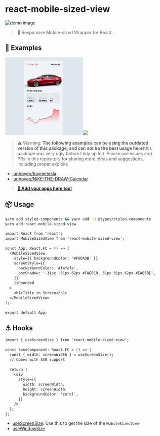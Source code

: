 # react-mobile-sized-view

![demo image](https://github.com/junhoyeo/react-mobile-sized-view/raw/master/docs/demo.gif)

> 🍑 Responsive Mobile-sized Wrapper for React

## 🚀 Examples
<a href="https://github.com/junhoyeo/buymetesla"><img width="50%" src="https://github.com/junhoyeo/react-mobile-sized-view/raw/master/docs/examples/buymetesla.png" /></a><a href="https://github.com/junhoyeo/NIKE-THE-DRAW-Calendar"><img width="50%" src="https://github.com/junhoyeo/react-mobile-sized-view/raw/master/docs/examples/nike-calendar.png"></a>

> ⚠️ Warning: **The following examples can be using the outdated version of this package, and can not be the best usage here**(this package was very ugly before I tidy up lol). Please use issues and PRs in this repository for sharing more ideas and suggestions, including proper exploits

- [junhoyeo/buymetesla](https://github.com/junhoyeo/buymetesla)
- [junhoyeo/NIKE-THE-DRAW-Calendar](https://github.com/junhoyeo/NIKE-THE-DRAW-Calendar)

> **[🚀 Add your apps here too!](https://github.com/junhoyeo/react-mobile-sized-view/issues/new)**

## 📦 Usage

```bash
yarn add styled-components && yarn add -D @types/styled-components
yarn add react-mobile-sized-view
```

```tsx
import React from 'react';
import MobileSizedView from 'react-mobile-sized-view';

const App: React.FC = () => (
  <MobileSizedView
    style={{ backgroundColor: '#F6DADB' }}
    screenStyle={{
      backgroundColor: '#fefefe',
      boxShadow: '-31px -31px 62px #FAE0E0, 31px 31px 62px #EAB6BE',
    }}
    isRounded
  >
    <h1>Title in Screen</h1>
  </MobileSizedView>
);

export default App;
```

## ⚓️ Hooks

```tsx
import { useScreenSize } from 'react-mobile-sized-view';

const SomeComponent: React.FC = () => {
  const { width: screenWidth } = useScreenSize();
  // Comes with SSR support

  return (
    <div
      style={{
        width: screenWidth,
        height: screenWidth,
        backgroundColor: 'coral',
      }}
    />
  );
};
```

- [useScreenSize](https://github.com/junhoyeo/react-mobile-sized-view/blob/master/src/hooks/useScreenSize.ts): Use this to get the size of the `MobileSizedView`
- [useWindowSize](https://github.com/junhoyeo/react-mobile-sized-view/blob/master/src/hooks/useWindowSize.ts)
